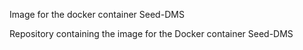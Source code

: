 Image for the docker container Seed-DMS

Repository containing the image for the Docker container Seed-DMS
